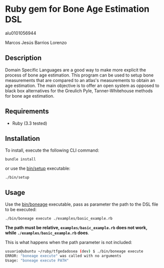 # Ruby gem for Bone Age Estimation DSL

alu0101056944

Marcos Jesús Barrios Lorenzo

## Description

Domain Specific Languages are a good way to make more explicit the process of bone age estimation. This program can be used to setup bone measurements that are compared to an atlas's measurements to obtain an age estimation. The main objective is to offer an open system as opposed to black box alternatives for the Greulich Pyle, Tanner-Whitehouse methods for bone age estimation.

## Requirements

 - Ruby (3.3 tested)

## Installation

To install, execute the following CLI command:

```console
bundle install
```

or use the [bin/setup](bin/setup) executable:

```console
./bin/setup
```

## Usage

Use the [bin/boneage](bin/boneage) executable, pass as parameter the path to the DSL file to be executed:

```console
./bin/boneage execute ./examples/basic_example.rb 
```

**The path must be relative, `examples/basic_example.rb` does not work, while `./examples/basic_example.rb` does**.

This is what happens when the path parameter is not included:

```bash
usuario@ubuntu ~/ruby/tfgedadosea (dev) $ ./bin/boneage execute 
ERROR: "boneage execute" was called with no arguments
Usage: "boneage execute PATH"
```
